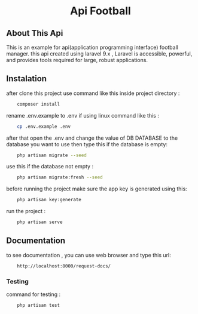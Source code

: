 <h1 align="center">Api Football </h1>

## About This Api 

This is an example for  api(application programming interface) football manager. this api created using laravel 9.x ,
Laravel is accessible, powerful, and provides tools required for large, robust applications.

##  Instalation

after clone this project use  command like this inside project directory :

```Bash
	composer install
``` 
rename .env.example to .env if using linux command like this : 
```Bash
	cp .env.example .env
```
after that open the .env and change the value of DB DATABASE to the database you want to use then type this if the database is empty:

```Bash
	php artisan migrate --seed
```
use this if the database not empty :
```Bash
	php artisan migrate:fresh --seed
```
before running the project make sure the app key is generated using this:
```Bash
	php artisan key:generate
```

run the project :

```Bash
	php artisan serve
```


##  Documentation

to see documentation , you can use web browser and type this url:
```Bash
	http://localhost:8000/request-docs/
```


###  Testing

command for testing :

```Bash
	php artisan test 
```
